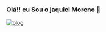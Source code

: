 ### Olá!! eu Sou o jaquiel Moreno 👋
[![blog](https://img.shields.io/badge/dev.to-0A0A0A?style=for-the-badge&logo=devdotto&logoColor=white)](https://www.linkedin.com/in/jaquiel-moreno)
